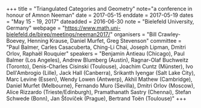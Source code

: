 +++
title = "Triangulated Categories and Geometry"
note="a conference in honour of Amnon Neeman"
date = 2017-05-15
enddate = 2017-05-19
dates = "May 15 - 19, 2017"
dateadded = 2016-06-30
note = "Bielefeld University, Germany"
webpage = "https://www.math.uni-bielefeld.de/birep/meetings/neeman2017/"
organisers = "Bill Crawley-Boevey, Henning Krause, Daniel Murfet, Greg Stevenson"
committee = "Paul Balmer, Carles Casacuberta, Ching-Li Chai, Joseph Lipman, Dmitri Orlov, Raphaël Rouquier"
speakers = "Benjamin Antieau (Chicago), Paul Balmer (Los Angeles), Andrew Blumberg (Austin), Ragnar-Olaf Buchweitz (Toronto), Denis-Charles Cisinski (Toulouse), Joachim Cuntz (Münster), Ivo Dell'Ambrogio (Lille), Jack Hall (Canberra), Srikanth Iyengar (Salt Lake City), Marc Levine (Essen), Wendy Lowen (Antwerp), Akhil Mathew (Cambridge), Daniel Murfet (Melbourne), Fernando Muro (Sevilla), Dmitri Orlov (Moscow), Alice Rizzardo (Trieste/Edinburgh), Pramathanath Sastry (Chennai), Stefan Schwede (Bonn), Jan Š&#357;oví&#269;ek (Prague), Bertrand Toën (Toulouse)"
+++

